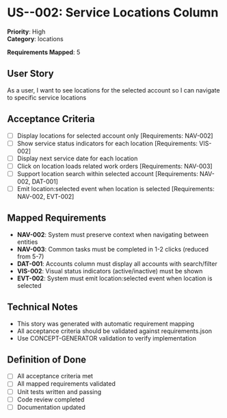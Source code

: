 # US--002: Service Locations Column

**Priority**: High  
**Category**: locations  

**Requirements Mapped**: 5  

## User Story
As a user, I want to see locations for the selected account so I can navigate to specific service locations

## Acceptance Criteria

- [ ] Display locations for selected account only [Requirements: NAV-002]
- [ ] Show service status indicators for each location [Requirements: VIS-002]
- [ ] Display next service date for each location
- [ ] Click on location loads related work orders [Requirements: NAV-003]
- [ ] Support location search within selected account [Requirements: NAV-002, DAT-001]
- [ ] Emit location:selected event when location is selected [Requirements: NAV-002, EVT-002]

## Mapped Requirements
- **NAV-002**: System must preserve context when navigating between entities
- **NAV-003**: Common tasks must be completed in 1-2 clicks (reduced from 5-7)
- **DAT-001**: Accounts column must display all accounts with search/filter
- **VIS-002**: Visual status indicators (active/inactive) must be shown
- **EVT-002**: System must emit location:selected event when location is selected

## Technical Notes
- This story was generated with automatic requirement mapping
- All acceptance criteria should be validated against requirements.json
- Use CONCEPT-GENERATOR validation to verify implementation

## Definition of Done
- [ ] All acceptance criteria met
- [ ] All mapped requirements validated
- [ ] Unit tests written and passing
- [ ] Code review completed
- [ ] Documentation updated
